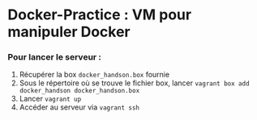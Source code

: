 Docker-Practice : VM pour manipuler Docker
=============================================================

### Pour lancer le serveur :
1. Récupérer la box `docker_handson.box` fournie
2. Sous le répertoire où se trouve le fichier box, lancer `vagrant box add docker_handson docker_handson.box`
3. Lancer `vagrant up`
4. Accéder au serveur via `vagrant ssh`
